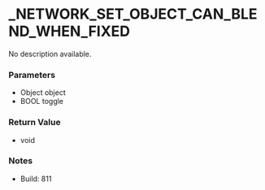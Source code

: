 # _NETWORK_SET_OBJECT_CAN_BLEND_WHEN_FIXED

No description available.

### Parameters
* Object object
* BOOL toggle

### Return Value
* void

### Notes
* Build: 811

